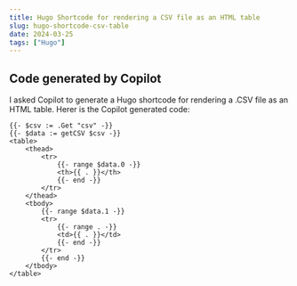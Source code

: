 ```yaml
---
title: Hugo Shortcode for rendering a CSV file as an HTML table
slug: hugo-shortcode-csv-table
date: 2024-03-25
tags: ["Hugo"]
---
```


## Code generated by Copilot

I asked Copilot to generate a Hugo shortcode for rendering a .CSV file as an HTML table. Herer is the Copilot generated code:

```hugo
{{- $csv := .Get "csv" -}}
{{- $data := getCSV $csv -}}
<table>
    <thead>
        <tr>
            {{- range $data.0 -}}
            <th>{{ . }}</th>
            {{- end -}}
        </tr>
    </thead>
    <tbody>
        {{- range $data.1 -}}
        <tr>
            {{- range . -}}
            <td>{{ . }}</td>
            {{- end -}}
        </tr>
        {{- end -}}
    </tbody>
</table>
```
